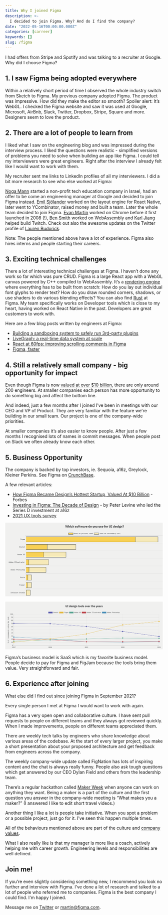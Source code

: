 ```yaml
---
title: Why I joined Figma
description: >-
  I decided to join Figma. Why? And do I find the company?
date: "2022-05-16T00:00:00.000Z"
categories: [carreer]
keywords: []
slug: /figma
---
```


I had offers from Stripe and Spotify and was talking to a recruiter at Google. Why did I choose Figma?

## 1. I saw Figma being adopted everywhere

Within a relatively short period of time I observed the whole industry switch from Sketch to Figma. My previous company adopted Figma. The product was impressive. How did they make the editor so smooth? Spoiler alert: It’s WebGL. I checked the Figma website and saw it was used at Google, Microsoft, AirBnb, Slack, Twitter, Dropbox, Stripe, Square and more. Designers seem to love the product.

## 2. There are a lot of people to learn from

I liked what I saw on the engineering blog and was impressed during the interview process. I liked the questions were realistic - simplified versions of problems you need to solve when building an app like Figma. I could tell my interviewers were great engineers. Right after the interview I already felt like I would want to work with them.

My recruiter sent me links to LinkedIn profiles of all my interviewers. I did a bit more research to see who else worked at Figma:

[Noga Mann](https://www.timesofisrael.com/queenb-and-wework-creating-opportunities-for-girls-in-hi-tech/) started a non-profit tech education company in Israel, had an offer to be come an engineering manager at Google and decided to join Figma instead. [Emil Sjölander](https://www.crunchbase.com/person/emil-sj%C3%B6lander) worked on the layout engine for React Native, later went to YCombinator, raised money and built a team. Later the whole team decided to join Figma. [Evan Martin](http://neugierig.org/software/) worked on Chrome before it first launched in 2008 (!), [Ben Smith](https://www.youtube.com/watch?v=5N4b-rU-OAA) worked on WebAssembly and [Karl Jiang](https://www.linkedin.com/in/karl-jiang-4a07424) helped build Twitch. Check out also the awesome updates on the Twitter profile of [Lauren Budorick](https://twitter.com/lbudorick).

Note: The people mentioned above have a lot of experience. Figma also hires interns and people starting their careers.

## 3. Exciting technical challenges

There a lot of interesting technical challenges at Figma. I haven’t done any work so far which was pure CRUD. Figma is a large React app with a WebGL canvas powered by C++ compiled to WebAssembly. It’s a [rendering engine](https://www.figma.com/blog/building-a-professional-design-tool-on-the-web/) where everything has to be built from scratch: How do you lay out individual font glyphs to render text? How do you draw rounded corners, shadows, or use shaders to do various blending effects? You can also find [Rust](https://www.figma.com/blog/rust-in-production-at-figma/) at Figma. My team specifically works on Developer tools which is close to my heart, having worked on React Native in the past. Developers are great customers to work with.

Here are a few blog posts written by engineers at Figma:

- [Building a sandboxing system to safely run 3rd-party plugins](https://www.figma.com/blog/how-we-built-the-figma-plugin-system/)
- [LiveGraph: a real-time data system at scale](https://www.figma.com/blog/livegraph-real-time-data-fetching-at-figma/)
- [React at 60fps: improving scrolling comments in Figma](https://www.figma.com/blog/improving-scrolling-comments-in-figma/)
- [Figma, faster](https://www.figma.com/blog/figma-faster/)

## 4. Still a relatively small company - big opportunity for impact

Even though Figma is now [valued at over $10 billion](https://www.bloomberg.com/news/articles/2021-06-24/software-design-startup-figma-is-now-worth-10-billion), there are only around 200 engineers. At smaller companies each person has more opportunity to do something big and affect the bottom line.

And indeed, just a few months after I joined I’ve been in meetings with our CEO and VP of Product. They are very familiar with the feature we're building in our small team. Our project is one of the company-wide priorities.

At smaller companies it’s also easier to know people. After just a few months I recognised lots of names in commit messages. When people post on Slack we often already know each other.

## 5. Business Opportunity

The company is backed by top investors, ie. Sequoia, a16z, Greylock, Kleiner Perkins. See Figma on [CrunchBase](https://www.crunchbase.com/organization/figma).

A few relevant articles:

- [How Figma Became Design’s Hottest Startup, Valued At $10 Billion](https://www.forbes.com/sites/alexkonrad/2021/08/10/how-figma-became-designs-hottest-startup-valued-at-10billion/?sh=28799291726e) - Forbes
- [Investing in Figma: The Decade of Design](https://a16z.com/2020/04/30/figma/) - by Peter Levine who led the Series D investment at a16z
- [2021 UX tools survey](https://uxtools.co/survey-2021/)

![Survey - tools used for UI design](./design-tools-2.png)

![Survey - tools used over the years](./design-tools-years.png)

Figma’s business model is SaaS which is my favorite business model. People decide to pay for Figma and FigJam because the tools bring them value. Very straightforward and fair.

## 6. Experience after joining

What else did I find out since joining Figma in September 2021?

Every single person I met at Figma I would want to work with again.

Figma has a very open open and collaborative culture. I have sent pull requests to people on different teams and they always got reviewed quickly. When I made improvements, people on different teams appreciated them.

There are weekly tech talks by engineers who share knowledge about various areas of the codebase. At the start of every larger project, you make a short presentation about your proposed architecture and get feedback from engineers across the company.

The weekly company-wide update called FigNation has lots of inspiring content and the chat is always really funny. People also ask tough questions which get answered by our CEO Dylan Field and others from the leadership team.

There’s a regular hackathon called [Maker Week](https://www.figma.com/blog/the-making-of-maker-week/) when anyone can work on anything they want. Being a maker is a part of the culture and the first question you answer in the company-wide meeting is “What makes you a maker?” (I answered I like to edit short travel videos.)

Another thing I like a lot is people take initiative. When you spot a problem or a possible project, just go for it. I’ve seen this happen multiple times.

All of the behaviours mentioned above are part of the culture and [company values](https://www.figma.com/careers/).

What I also really like is that my manager is more like a coach, actively helping me with career growth. Engineering levels and responsibilities are well defined.

## Join me!

If you’re even slightly considering something new, I recommend you look no further and interview with Figma. I’ve done a lot of research and talked to a lot of people who referred me to companies. Figma is the best company I could find. I'm happy I joined.

Message me on [Twitter](https://twitter.com/martinkonicek) or martin@figma.com.
